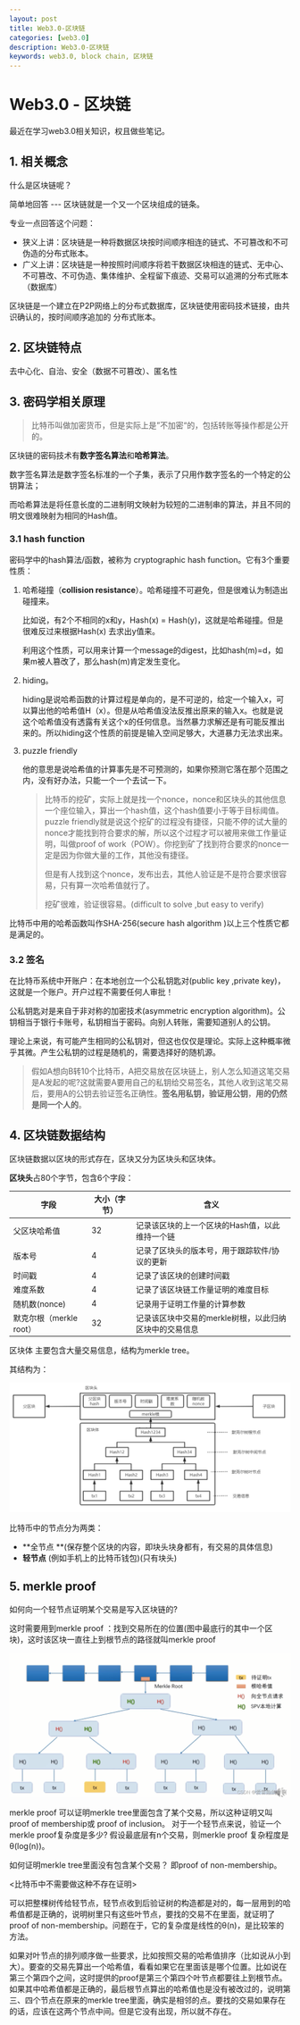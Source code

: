 ```yaml
---
layout: post
title: Web3.0-区块链
categories: [web3.0]
description: Web3.0-区块链
keywords: web3.0, block chain, 区块链
---
```


# Web3.0 - 区块链

最近在学习web3.0相关知识，权且做些笔记。



## 1. 相关概念

什么是区块链呢？

简单地回答 --- 区块链就是一个又一个区块组成的链条。



专业一点回答这个问题：

-   狭义上讲：区块链是一种将数据区块按时间顺序相连的链式、不可篡改和不可伪造的分布式账本。
-   广义上讲：区块链是一种按照时间顺序将若干数据区块相连的链式、无中心、不可篡改、不可伪造、集体维护、全程留下痕迹、交易可以追溯的分布式账本（数据库）



区块链是一个建立在P2P网络上的分布式数据库，区块链使用密码技术链接，由共识确认的，按时间顺序追加的 分布式账本。



## 2. 区块链特点

去中心化、自治、安全（数据不可篡改）、匿名性





## 3. 密码学相关原理

>   比特币叫做加密货币，但是实际上是”不加密“的，包括转账等操作都是公开的。

区块链的密码技术有**数字签名算法**和**哈希算法**。

数字签名算法是数字签名标准的一个子集，表示了只用作数字签名的一个特定的公钥算法；

而哈希算法是将任意长度的二进制明文映射为较短的二进制串的算法，并且不同的明文很难映射为相同的Hash值。



### 3.1 hash function

密码学中的hash算法/函数，被称为 cryptographic hash function。它有3个重要性质：

1.  哈希碰撞（**collision resistance**）。哈希碰撞不可避免，但是很难认为制造出碰撞来。

    比如说，有2个不相同的x和y，Hash(x) = Hash(y)，这就是哈希碰撞。但是很难反过来根据Hash(x) 去求出y值来。

    利用这个性质，可以用来计算一个message的digest，比如hash(m)=d，如果m被人篡改了，那么hash(m)肯定发生变化。

2.  hiding。

    hiding是说哈希函数的计算过程是单向的，是不可逆的，给定一个输入x，可以算出他的哈希值H（x）。但是从哈希值没法反推出原来的输入x。也就是说这个哈希值没有透露有关这个x的任何信息。当然暴力求解还是有可能反推出来的。所以hiding这个性质的前提是输入空间足够大，大道暴力无法求出来。

3.  puzzle friendly

    他的意思是说哈希值的计算事先是不可预测的，如果你预测它落在那个范围之内，没有好办法，只能一个一个去试一下。

    >   比特币的挖矿，实际上就是找一个nonce，nonce和区块头的其他信息一个座位输入，算出一个hash值，这个hash值要小于等于目标阈值。puzzle friendly就是说这个挖矿的过程没有捷径，只能不停的试大量的nonce才能找到符合要求的解，所以这个过程才可以被用来做工作量证明，叫做proof of work（POW）。你挖到矿了找到符合要求的nonce一定是因为你做大量的工作，其他没有捷径。
    >
    >   但是有人找到这个nonce，发布出去，其他人验证是不是符合要求很容易，只有算一次哈希值就行了。
    >
    >   挖矿很难，验证很容易。(difficult to solve ,but easy to verify)

比特币中用的哈希函数叫作SHA-256(secure hash algorithm )以上三个性质它都是满足的。



### 3.2 签名

 在比特币系统中开账户：在本地创立一个公私钥匙对(public key ,private key)，这就是一个账户。开户过程不需要任何人审批！

公私钥匙对是来自于非对称的加密技术(asymmetric encryption algorithm)。公钥相当于银行卡账号，私钥相当于密码。向别人转账，需要知道别人的公钥。

理论上来说，有可能产生相同的公私钥对，但这也仅仅是理论。实际上这种概率微乎其微。产生公私钥的过程是随机的，需要选择好的随机源。

>   假如A想向B转10个比特币，A把交易放在区块链上，别人怎么知道这笔交易是A发起的呢?这就需要A要用自己的私钥给交易签名，其他人收到这笔交易后，要用A的公钥去验证签名正确性。**签名用私钥，验证用公钥**，**用的仍然是同一个人的**。





## 4. 区块链数据结构

区块链数据以区块的形式存在，区块又分为区块头和区块体。

**区块头**占80个字节，包含6个字段：

| 字段                    | 大小（字节） | 含义                                                   |
| ----------------------- | ------------ | ------------------------------------------------------ |
| 父区块哈希值            | 32           | 记录该区块的上一个区块的Hash值，以此维持一个链         |
| 版本号                  | 4            | 记录了区块头的版本号，用于跟踪软件/协议的更新          |
| 时间戳                  | 4            | 记录了该区块的创建时间戳                               |
| 难度系数                | 4            | 记录了该区块链工作量证明的难度目标                     |
| 随机数(nonce)           | 4            | 记录用于证明工作量的计算参数                           |
| 默克尔根（merkle root） | 32           | 记录该区块中交易的merkle树根，以此归纳区块中的交易信息 |

区块体 主要包含大量交易信息，结构为merkle tree。

其结构为：

![](/images/posts/web3/block-head-body.png)

比特币中的节点分为两类：

-   **全节点 **(保存整个区块的内容，即块头块身都有，有交易的具体信息)
-   **轻节点** (例如手机上的比特币钱包)(只有块头)



## 5.  merkle proof

如何向一个轻节点证明某个交易是写入区块链的?

这时需要用到merkle proof ：找到交易所在的位置(图中最底行的其中一个区块)，这时该区块一直往上到根节点的路径就叫merkle proof

![](/images/posts/web3/merkleProof.png)

merkle proof 可以证明merkle tree里面包含了某个交易，所以这种证明又叫proof of membership或 proof of inclusion。
对于一个轻节点来说，验证一个merkle proof复杂度是多少? 假设最底层有n个交易，则merkle proof 复杂程度是θ(log(n))。



如何证明merkle tree里面没有包含某个交易？ 即proof of non-membership。

<比特币中不需要做这种不存在证明>

可以把整棵树传给轻节点，轻节点收到后验证树的构造都是对的，每一层用到的哈希值都是正确的，说明树里只有这些叶节点，要找的交易不在里面，就证明了proof of non-membership。问题在于，它的复杂度是线性的θ(n)，是比较笨的方法。

如果对叶节点的排列顺序做一些要求，比如按照交易的哈希值排序（比如说从小到大）。要查的交易先算出一个哈希值，看看如果它在里面该是哪个位置。比如说在第三个第四个之间，这时提供的proof是第三个第四个叶节点都要往上到根节点。如果其中哈希值都是正确的，最后根节点算出的哈希值也是没有被改过的，说明第三、四个节点在原来的merkle tree里面，确实是相邻的点。要找的交易如果存在的话，应该在这两个节点中间。但是它没有出现，所以就不存在。





















